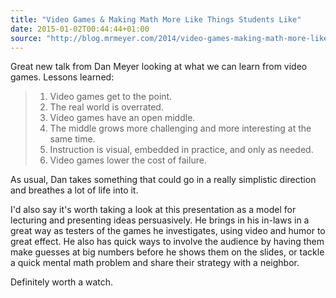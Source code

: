 ```yaml
---
title: "Video Games & Making Math More Like Things Students Like"
date: 2015-01-02T00:44:44+01:00
source: "http://blog.mrmeyer.com/2014/video-games-making-math-more-like-things-students-like/"
---
```


Great new talk from Dan Meyer looking at what we can learn from video games. Lessons learned:

> 1. Video games get to the point.
> 2. The real world is overrated.
> 3. Video games have an open middle.
> 4. The middle grows more challenging and more interesting at the same time.
> 5. Instruction is visual, embedded in practice, and only as needed.
> 6. Video games lower the cost of failure.

As usual, Dan takes something that could go in a really simplistic direction and breathes a lot of life into it.

I'd also say it's worth taking a look at this presentation as a model for lecturing and presenting ideas persuasively. He brings in his in-laws in a great way as testers of the games he investigates, using video and humor to great effect. He also has quick ways to involve the audience by having them make guesses at big numbers before he shows them on the slides, or tackle a quick mental math problem and share their strategy with a neighbor.

Definitely worth a watch.
